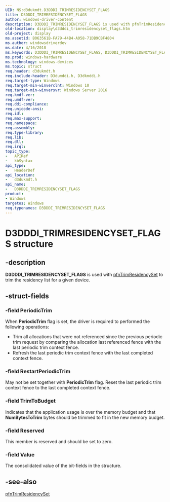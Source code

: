 ```yaml
---
UID: NS:d3dukmdt.D3DDDI_TRIMRESIDENCYSET_FLAGS
title: D3DDDI_TRIMRESIDENCYSET_FLAGS
author: windows-driver-content
description: D3DDDI_TRIMRESIDENCYSET_FLAGS is used with pfnTrimResidencySet to trim the residency list for a given device.
old-location: display\d3dddi_trimresidencyset_flags.htm
old-project: display
ms.assetid: B063561B-FA79-44B4-A058-71DB9CBF4804
ms.author: windowsdriverdev
ms.date: 4/16/2018
ms.keywords: D3DDDI_TRIMRESIDENCYSET_FLAGS, D3DDDI_TRIMRESIDENCYSET_FLAGS structure [Display Devices], d3dukmdt/D3DDDI_TRIMRESIDENCYSET_FLAGS, display.d3dddi_trimresidencyset_flags
ms.prod: windows-hardware
ms.technology: windows-devices
ms.topic: struct
req.header: d3dukmdt.h
req.include-header: D3dumddi.h, D3dkmddi.h
req.target-type: Windows
req.target-min-winverclnt: Windows 10
req.target-min-winversvr: Windows Server 2016
req.kmdf-ver: 
req.umdf-ver: 
req.ddi-compliance: 
req.unicode-ansi: 
req.idl: 
req.max-support: 
req.namespace: 
req.assembly: 
req.type-library: 
req.lib: 
req.dll: 
req.irql: 
topic_type:
-	APIRef
-	kbSyntax
api_type:
-	HeaderDef
api_location:
-	d3dukmdt.h
api_name:
-	D3DDDI_TRIMRESIDENCYSET_FLAGS
product:
- Windows
targetos: Windows
req.typenames: D3DDDI_TRIMRESIDENCYSET_FLAGS
---
```


# D3DDDI_TRIMRESIDENCYSET_FLAGS structure


## -description


<b>D3DDDI_TRIMRESIDENCYSET_FLAGS</b> is used with <a href="https://msdn.microsoft.com/192F419C-F38F-4B42-8111-86D58D6781DA">pfnTrimResidencySet</a> to trim the residency list for a given device.


## -struct-fields




### -field PeriodicTrim

When <b>PeriodicTrim</b> flag is set, the driver is required to performed the following operations:
                                                

<ul>
<li>Trim all allocations that were not referenced since the previous periodic trim request
                                                by comparing the allocation last referenced fence with the last periodic trim context fence.</li>
<li>Refresh the last periodic trim context fence with the last completed context fence.</li>
</ul>

### -field RestartPeriodicTrim

May not be set together with <b>PeriodicTrim</b> flag.
                                                Reset the last periodic trim context fence to the last completed context fence.


### -field TrimToBudget

Indicates that the application usage is over the memory budget
                                                and that <b>NumBytesToTrim</b> bytes should be trimmed to fit in the new memory budget.


### -field Reserved

This member is reserved and should be set to zero.


### -field Value

The consolidated value of the bit-fields in the structure.


## -see-also




<a href="https://msdn.microsoft.com/192F419C-F38F-4B42-8111-86D58D6781DA">pfnTrimResidencySet</a>
 

 

